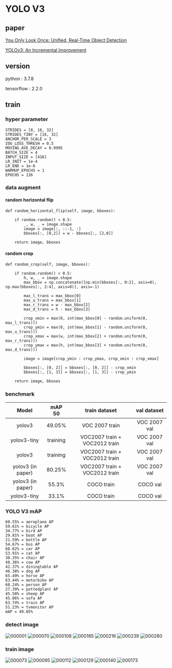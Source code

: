 # YOLO V3
## paper
[You Only Look Once: Unified, Real-Time Object Detection](https://arxiv.org/abs/1506.02640)

[YOLOv3: An Incremental Improvement](https://arxiv.org/abs/1804.02767)
## version
python : 3.7.8

tensorflow : 2.2.0

## train
### hyper parameter
    STRIDES = [8, 16, 32]
    STRIDES_TINY = [16, 32]
    ANCHOR_PER_SCALE = 3
    IOU_LOSS_THRESH = 0.5
    MOVING_AVE_DECAY = 0.9995
    BATCH_SIZE = 4
    INPUT_SIZE = [416]
    LR_INIT = 1e-4
    LR_END = 1e-6
    WARMUP_EPOCHS = 1
    EPOCHS = 136
    
### data augment
#### random horizontal flip
    def random_horizontal_flip(self, image, bboxes):

        if random.random() < 0.5:
            _, w, _ = image.shape
            image = image[:, ::-1, :]
            bboxes[:, [0,2]] = w - bboxes[:, [2,0]]

        return image, bboxes
        
#### random crop
    def random_crop(self, image, bboxes):

        if random.random() < 0.5:
            h, w, _ = image.shape
            max_bbox = np.concatenate([np.min(bboxes[:, 0:2], axis=0), np.max(bboxes[:, 2:4], axis=0)], axis=-1)

            max_l_trans = max_bbox[0]
            max_u_trans = max_bbox[1]
            max_r_trans = w - max_bbox[2]
            max_d_trans = h - max_bbox[3]

            crop_xmin = max(0, int(max_bbox[0] - random.uniform(0, max_l_trans)))
            crop_ymin = max(0, int(max_bbox[1] - random.uniform(0, max_u_trans)))
            crop_xmax = max(w, int(max_bbox[2] + random.uniform(0, max_r_trans)))
            crop_ymax = max(h, int(max_bbox[3] + random.uniform(0, max_d_trans)))

            image = image[crop_ymin : crop_ymax, crop_xmin : crop_xmax]

            bboxes[:, [0, 2]] = bboxes[:, [0, 2]] - crop_xmin
            bboxes[:, [1, 3]] = bboxes[:, [1, 3]] - crop_ymin

        return image, bboxes
        
        
### benchmark
|Model|mAP 50|train dataset|val dataset|
|:------:|:---:|:---:|:---:|
|yolov3|49.05%|VOC 2007 train|VOC 2007 val|
|yolov3-tiny|training|VOC2007 train + VOC2012 train|VOC 2007 val|
|yolov3|training|VOC2007 train + VOC2012 train|VOC 2007 val|
|yolov3 (in paper)|80.25%|VOC2007 train + VOC2012 train|VOC 2007 val|
|yolov3 (in paper)|55.3%|COCO train|COCO val|
|yolov3-tiny|33.1%|COCO train|COCO val|


### YOLO V3 mAP
    60.55% = aeroplane AP
    59.61% = bicycle AP
    34.77% = bird AP
    29.81% = boat AP
    21.59% = bottle AP
    54.67% = bus AP
    68.62% = car AP
    53.91% = cat AP
    30.35% = chair AP
    48.36% = cow AP
    42.37% = diningtable AP
    46.38% = dog AP
    65.49% = horse AP
    63.44% = motorbike AP
    68.24% = person AP
    27.39% = pottedplant AP
    45.50% = sheep AP
    45.06% = sofa AP
    63.74% = train AP
    51.23% = tvmonitor AP
    mAP = 49.05%
    
### detect image
![000001](https://user-images.githubusercontent.com/24911666/95420197-0c2d0500-0976-11eb-8af2-15c815635cae.jpg)
![000070](https://user-images.githubusercontent.com/24911666/95420201-0df6c880-0976-11eb-8ecf-d8f64e4dc973.jpg)
![000108](https://user-images.githubusercontent.com/24911666/95420206-10592280-0976-11eb-88a2-53c33626155f.jpg)
![000185](https://user-images.githubusercontent.com/24911666/95420214-12bb7c80-0976-11eb-8068-a73495bb9f14.jpg)
![000216](https://user-images.githubusercontent.com/24911666/95420223-14854000-0976-11eb-815b-554e08151fce.jpg)
![000239](https://user-images.githubusercontent.com/24911666/95420225-164f0380-0976-11eb-9e89-8f22dec9aa4d.jpg)
![000280](https://user-images.githubusercontent.com/24911666/95420247-1c44e480-0976-11eb-904e-a8086e4497b4.jpg)

### train image
![000073](https://user-images.githubusercontent.com/24911666/95420358-40082a80-0976-11eb-9707-013f3f1dcc31.jpg)
![000095](https://user-images.githubusercontent.com/24911666/95420360-41395780-0976-11eb-8c74-a9d617545a49.jpg)
![000112](https://user-images.githubusercontent.com/24911666/95420362-426a8480-0976-11eb-9842-99ef5167de6c.jpg)
![000129](https://user-images.githubusercontent.com/24911666/95420364-43031b00-0976-11eb-8833-682c918bd3ed.jpg)
![000140](https://user-images.githubusercontent.com/24911666/95420366-44344800-0976-11eb-8472-561868b41b3e.jpg)
![000173](https://user-images.githubusercontent.com/24911666/95420372-45657500-0976-11eb-826f-e6cc4044ba54.jpg)
